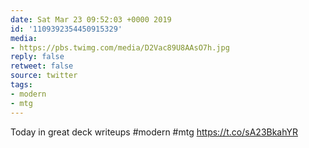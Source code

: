 ```yaml
---
date: Sat Mar 23 09:52:03 +0000 2019
id: '1109392354450915329'
media:
- https://pbs.twimg.com/media/D2Vac89U8AAsO7h.jpg
reply: false
retweet: false
source: twitter
tags:
- modern
- mtg
---
```


Today in great deck writeups #modern #mtg https://t.co/sA23BkahYR
